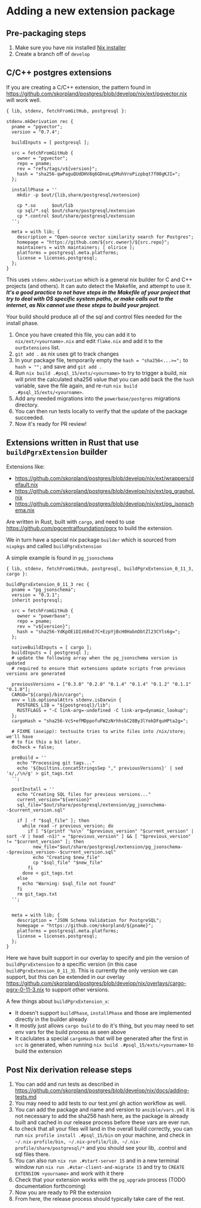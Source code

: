# Adding a new extension package


## Pre-packaging steps
1. Make sure you have nix installed [Nix installer](https://github.com/DeterminateSystems/nix-installer)
2. Create a branch off of `develop`


## C/C++ postgres extensions

If you are creating a C/C++ extension, the pattern found in https://github.com/skorpland/postgres/blob/develop/nix/ext/pgvector.nix will work well.

```
{ lib, stdenv, fetchFromGitHub, postgresql }:

stdenv.mkDerivation rec {
  pname = "pgvector";
  version = "0.7.4";

  buildInputs = [ postgresql ];

  src = fetchFromGitHub {
    owner = "pgvector";
    repo = pname;
    rev = "refs/tags/v${version}";
    hash = "sha256-qwPaguQUdDHV8q6GDneLq5MuhVroPizpbqt7f08gKJI=";
  };

  installPhase = ''
    mkdir -p $out/{lib,share/postgresql/extension}

    cp *.so      $out/lib
    cp sql/*.sql $out/share/postgresql/extension
    cp *.control $out/share/postgresql/extension
  '';

  meta = with lib; {
    description = "Open-source vector similarity search for Postgres";
    homepage = "https://github.com/${src.owner}/${src.repo}";
    maintainers = with maintainers; [ olirice ];
    platforms = postgresql.meta.platforms;
    license = licenses.postgresql;
  };
}
```

This uses `stdenv.mkDerivation` which is a general nix builder for C and C++ projects (and others). It can auto detect the Makefile, and attempt to use it. ***It's a good practice to not have steps in the Makefile of your project that try to deal with OS specific system paths, or make calls out to the internet, as Nix cannot use these steps to build your project.*** 

Your build should produce all of the sql and control files needed for the install phase.

1. Once you have created this file, you can add it to `nix/ext/<yourname>.nix` and edit `flake.nix` and add it to the `ourExtensions` list.
2. `git add .` as nix uses git to track changes 
3. In your package file, temporarily empty the `hash = "sha256<...>=";` to `hash = "";` and save and `git add .`
4. Run `nix build .#psql_15/exts/<yourname>`  to try to trigger a build, nix will print the calculated sha256 value that you can add back the the `hash` variable, save the file again, and re-run `nix build .#psql_15/exts/<yourname>`. 
5. Add any needed migrations into the `powerbase/postgres` migrations directory.
6. You can then run tests locally to verify that the update of the package succeeded. 
7. Now it's ready for PR review!

## Extensions written in Rust that use `buildPgrxExtension` builder

Extensions like:

* https://github.com/skorpland/postgres/blob/develop/nix/ext/wrappers/default.nix
* https://github.com/skorpland/postgres/blob/develop/nix/ext/pg_graphql.nix
* https://github.com/skorpland/postgres/blob/develop/nix/ext/pg_jsonschema.nix

Are written in Rust, built with `cargo`, and need to use https://github.com/pgcentralfoundation/pgrx to build the extension.

We in turn have a special nix package `builder` which is sourced from `nixpkgs` and called `buildPgrxExtension` 

A simple example is found in `pg_jsonschema`


```
{ lib, stdenv, fetchFromGitHub, postgresql, buildPgrxExtension_0_11_3, cargo }:

buildPgrxExtension_0_11_3 rec {
  pname = "pg_jsonschema";
  version = "0.3.1";
  inherit postgresql;

  src = fetchFromGitHub {
    owner = "powerbase";
    repo = pname;
    rev = "v${version}";
    hash = "sha256-YdKpOEiDIz60xE7C+EzpYjBcH0HabnDbtZl23CYls6g=";
  };

  nativeBuildInputs = [ cargo ];
  buildInputs = [ postgresql ];
  # update the following array when the pg_jsonschema version is updated
  # required to ensure that extensions update scripts from previous versions are generated

  previousVersions = ["0.3.0" "0.2.0" "0.1.4" "0.1.4" "0.1.2" "0.1.1" "0.1.0"];
  CARGO="${cargo}/bin/cargo";
  env = lib.optionalAttrs stdenv.isDarwin {
    POSTGRES_LIB = "${postgresql}/lib";
    RUSTFLAGS = "-C link-arg=-undefined -C link-arg=dynamic_lookup";
  };
  cargoHash = "sha256-VcS+efMDppofuFW2zNrhhsbC28By3lYekDFquHPta2g=";

  # FIXME (aseipp): testsuite tries to write files into /nix/store; we'll have
  # to fix this a bit later.
  doCheck = false;

  preBuild = ''
    echo "Processing git tags..."
    echo '${builtins.concatStringsSep "," previousVersions}' | sed 's/,/\n/g' > git_tags.txt
  '';

  postInstall = ''
    echo "Creating SQL files for previous versions..."
    current_version="${version}"
    sql_file="$out/share/postgresql/extension/pg_jsonschema--$current_version.sql"
    
    if [ -f "$sql_file" ]; then
      while read -r previous_version; do
        if [ "$(printf '%s\n' "$previous_version" "$current_version" | sort -V | head -n1)" = "$previous_version" ] && [ "$previous_version" != "$current_version" ]; then
          new_file="$out/share/postgresql/extension/pg_jsonschema--$previous_version--$current_version.sql"
          echo "Creating $new_file"
          cp "$sql_file" "$new_file"
        fi
      done < git_tags.txt
    else
      echo "Warning: $sql_file not found"
    fi
    rm git_tags.txt
  '';


  meta = with lib; {
    description = "JSON Schema Validation for PostgreSQL";
    homepage = "https://github.com/skorpland/${pname}";
    platforms = postgresql.meta.platforms;
    license = licenses.postgresql;
  };
}
```

Here we have built support in our overlay to specify and pin the version of `buildPgrxExtension` to a specific version (in this case `buildPgrxExtension_0_11_3`). This is currently the only version we can support, but this can be extended in our overlay https://github.com/skorpland/postgres/blob/develop/nix/overlays/cargo-pgrx-0-11-3.nix to support other versions.

A few things about `buildPgrxExtension_x`:

* It doesn't support `buildPhase`, `installPhase` and those are implemented directly in the builder already
* It mostly just allows `cargo build` to do it's thing, but you may need to set env vars for the build process as seen above 
* It caclulates a special `cargoHash` that will be generated after the first in `src` is generated, when running `nix build .#psql_15/exts/<yourname>` to build the extension


## Post Nix derivation release steps


1. You can add and run tests as described in https://github.com/skorpland/postgres/blob/develop/nix/docs/adding-tests.md 
2. You may need to add tests to our test.yml gh action workflow as well.
3. You can add the package and name and version to `ansible/vars.yml` it is not necessary to add the sha256 hash here, as the package is already built and cached in our release process before these vars are ever run.
4. to check that all your files will land in the overall build correctly, you can run `nix profile install .#psql_15/bin` on your machine, and check in `~/.nix-profile/bin, ~/.nix-profile/lib, ~/.nix-profile/share/postgresql/*` and you should see your lib, .control and sql files there. 
5. You can also run `nix run .#start-server 15` and in a new terminal window run `nix run .#star-client-and-migrate 15` and try to `CREATE EXTENSION <yourname>` and work with it there
6. Check that your extension works with the `pg_upgrade` process (TODO documentation forthcoming)
7. Now you are ready to PR the extension
8. From here, the release process should typically take care of the rest. 